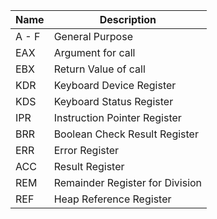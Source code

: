 | Name  | Description |
|-------|-------------|
| A - F | General Purpose |
| EAX | Argument for call |
| EBX | Return Value of call |
| KDR | Keyboard Device Register |
| KDS | Keyboard Status Register |
| IPR | Instruction Pointer Register|
| BRR | Boolean Check Result Register|
| ERR | Error Register |
| ACC | Result Register |
| REM | Remainder Register for Division|
| REF | Heap Reference Register |